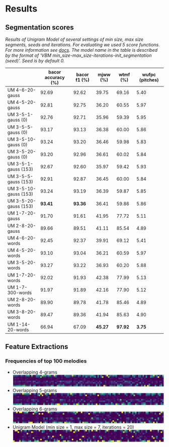 # Results

## Segmentation scores

*Results of Unigram Model of several settings of min size, max size segments, seeds and iterations. For evaluating we used 5 score functions. For more information see [docs](./README.md#score-functions). The model name in the table is described by the format of 'VBM min_size-max_size-iterations-init_segmentation (seed)'. Seed is by default 0.*

|                        | **bacor accuracy (%)** | **bacor f1 (%)** | **mjww (%)** | **wtmf (%)** | **wufpc (pitches)** |
|------------------------|------------------------|------------------|--------------|--------------|---------------------|
| UM 4-6-20-gauss        | 92.69                  | 92.62            | 39.75        | 69.16        | 5.40                |
| UM 4-5-20-gauss        | 92.81                  | 92.75            | 36.20        | 60.55        | 5.97                |
| UM 3-5-1-gauss (0)     | 92.76                  | 92.71            | 35.96        | 59.39        | 5.95                |
| UM 3-5-5-gauss (0)     | 93.17                  | 93.13            | 36.38        | 60.00        | 5.86                |
| UM 3-5-10-gauss (0)    | 93.24                  | 93.20            | 36.46        | 59.98        | 5.83                |
| UM 3-5-20-gauss (0)    | 93.20                  | 92.96            | 36.61        | 60.02        | 5.84                |
| UM 3-5-1-gauss (153)   | 92.67                  | 92.60            | 35.97        | 59.42        | 5.93                |
| UM 3-5-5-gauss (153)   | 92.91                  | 92.87            | 36.45        | 60.00        | 5.84                |
| UM 3-5-10-gauss (153)  | 93.24                  | 93.19            | 36.39        | 59.87        | 5.85                |
| UM 3-5-20-gauss (153)  | **93.41**              | **93.36**        | 36.41        | 59.86        | 5.86                |
| UM 1-7-20-gauss        | 91.70                  | 91.61            | 41.95        | 77.72        | 5.11                |
| UM 2-8-20-gauss        | 89.66                  | 89.51            | 41.11        | 85.54        | 4.89                |
| UM 4-6-20-words        | 92.45                  | 92.37            | 39.91        | 69.12        | 5.41                |
| UM 4-5-20-words        | 93.10                  | 93.04            | 36.21        | 60.59        | 5.97                |
| UM 3-5-20-words        | 93.27                  | 93.22            | 36.93        | 60.20        | 5.88                |
| UM 1-7-20-words        | 92.02                  | 91.93            | 42.38        | 77.99        | 5.13                |
| UM 1-7-300-words       | 91.97                  | 91.89            | 42.16        | 77.90        | 5.12                |
| UM 2-8-20-words        | 89.90                  | 89.78            | 41.78        | 85.46        | 4.89                |
| UM 3-8-20-words        | 89.47                  | 89.36            | 41.94        | 85.63        | 4.90                |
| UM 1-14-20-words       | 66.94                  | 67.09            | **45.27**    | **97.92**    | **3.75**            |



## Feature Extractions

### Frequencies of top 100 melodies

- Overlapping 4-grams
    ![top 4grams frequencies](./data_analysis/melody_mode_frequencies/4grams.png)
- Overlapping 5-grams
    ![top 5grams frequencies](./data_analysis/melody_mode_frequencies/5grams.png)
- Overlapping 6-grams
    ![top 6grams frequencies](./data_analysis/melody_mode_frequencies/6grams.png)
- Unigram Model (min size = 1, max size = 7, iterations = 20)
    ![top UM frequencies](./data_analysis/melody_mode_frequencies/um.png)